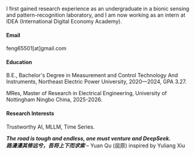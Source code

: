 
I first gained research experience as an undergraduate in a bionic sensing and pattern-recognition laboratory, and I am now working as an intern at IDEA (International Digital Economy Academy).

#### Email
feng65501[at]gmail.com
#### Education
B.E., Bachelor's Degree in Measurement and Control Technology And Instruments, Northeast Electric Power University, 2020—2024, GPA 3.27.

MRes, Master of Research in Electrical Engineering, University of Nottingham Ningbo China, 2025-2026.
#### Research Interests
Trustworthy AI, MLLM, Time Series.

**_The road is tough and endless, one must venture and DeepSeek._**  
**_路漫漫其修远兮，吾将上下而求索_** – Yuan Qu (屈原) inspired by Yuliang Xiu

